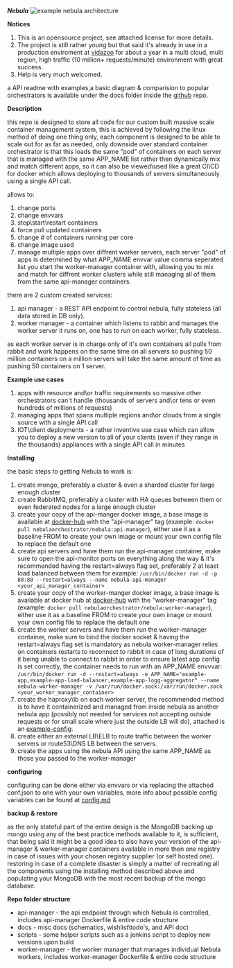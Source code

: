 ***Nebula***
![example nebula architecture](https://github.com/nebula-orchestrator/nebula/blob/master/docs/cloudcraft%20-%20nebula.png "example nebula architecture")

**Notices**
1. This is an opensource project, see attached license for more details.
2. The project is still rather young but that said it's already in use in a production enviroment at [vidazoo](https://www.vidazoo.com/) for about a year in a multi cloud, multi region, high traffic (10 million+ requests/minute) environment with great success.
3. Help is very much welcomed.

a API readme with examples,a basic diagram & comparision to popular orchestrators is available under the docs folder inside the [github](https://github.com/nebula-orchestrator/nebula) repo.

**Description**

this repo is designed to store all code for our custom built massive scale container management system, this is achieved by following the linux method of doing one thing only, each component is designed to be able to scale out for as far as needed, only downside over standard container orchestrator is that this loads the same "pod" of containers on each server that is managed with the same APP_NAME list rather then dynamically mix and match different apps, so it can also be viewed\used like a great CI\CD for docker which allows deploying to thousands of servers simultaneously using a single API call.

allows to:
1. change ports
2. change envvars
3. stop\start\restart containers
4. force pull updated containers
5. change # of containers running per core
6. change image used
7. manage multiple apps over diffrent worker servers, each server "pod" of apps is determined by what APP_NAME envvar value comma seperated list you start the worker-manager container with, allowing you to mix and match for diffrent worker clusters while still managing all of them from the same api-manager containers.

there are 2 custom created services:
1. api manager - a REST API endpoint to control nebula, fully stateless (all data stored in DB only).
2. worker manager - a container which listens to rabbit and manages the worker server it runs on, one has to run on each worker, fully stateless.

as each worker server is in charge only of it's own containers all pulls from rabbit and work happens on the same time on all servers so pushing 50 million containers on a million servers will take the same amount of time as pushing 50 containers on 1 server.

**Example use cases**

1. apps with resource and\or traffic requirements so massive other orchestrators can't handle (thousands of servers and\or tens or even hundreds of millions of requests)
2. managing apps that spans multiple regions and\or clouds from a single source with a single API call
3. IOT\client deployments - a rather inventive use case which can allow you to deploy a new version to all of your clients (even if they range in the thousands) appliances with a single API call in minutes

**Installing**

the basic steps to getting Nebula to work is:
1. create mongo, preferably a cluster & even a sharded cluster for large enough cluster
2. create RabbitMQ, preferably a cluster with HA queues between them or even federated nodes for a large enough cluster
3. create your copy of the api-manger docker image, a base image is available at [docker-hub](https://hub.docker.com/r/nebulaorchestrator/nebula/) with the "api-manager" tag (example: `docker pull nebulaorchestrator/nebula:api-manager`), either use it as a baseline FROM to create your own image or mount your own config file to replace the default one
4. create api servers and have them run the api-manager container, make sure to open the api-monitor ports on everything along the way & it's recommended having the restart=always flag set, preferably 2 at least load balanced between them for example:
 `/usr/bin/docker run -d -p 80:80 --restart=always --name nebula-api-manager <your_api_manager_container>`
5. create your copy of the worker-manger docker image, a base image is available at docker hub at [docker-hub](https://hub.docker.com/r/nebulaorchestrator/nebula/) with the "worker-manager" tag (example: `docker pull nebulaorchestrator/nebula:worker-manager`), either use it as a baseline FROM to create your own image or mount your own config file to replace the default one
6. create the worker servers and have them run the worker-manager container, make sure to bind the docker socket & having the restart=always flag set is mandatory as nebula worker-manager relies on containers restarts to reconnect to rabbit in case of long durations of it being unable to connect to rabbit in order to ensure latest app config is set correctly, the container needs to run with an APP_NAME envvvar:
 `/usr/bin/docker run -d --restart=always -e APP_NAME="example-app,example-app-load-balancer,example-app-logg-aggregator" --name nebula-worker-manager -v /var/run/docker.sock:/var/run/docker.sock <your_worker_manager_container>`
7. create the haproxy\lb on each worker server, the recommended method is to have it containerized and managed from inside nebula as another nebula app (possibly not needed for services not accepting outside requests or for small scale where just the outside LB will do), attached is an [example-config](https://github.com/nebula-orchestrator/nebula/blob/master/docs/haproxy.cfg).
8. create either an external LB\ELB to route traffic between the worker servers or route53\DNS LB between the servers.
9. create the apps using the nebula API using the same APP_NAME as those you passed to the worker-manager

**configuring**

configuring can be done either via envvars or via replacing the attached conf.json to one with your own variables, more info about possible config variables can be found at [config.md](https://github.com/nebula-orchestrator/nebula/blob/master/docs/config.md/)

**backup & restore**

as the only stateful part of the entire design is the MongoDB backing up mongo using any of the best practice methods available to it, is sufficient, that being said it might be a good idea to also have your version of the api-manager & worker-manager containers available in more then one registry in case of issues with your chosen registry supplier (or self hosted one).
restoring in case of a complete disaster is simply a matter of recreating all the components using the installing method described above and populating your MongoDB with the most recent backup of the mongo database.

**Repo folder structure**

* api-manager - the api endpoint through which Nebula is controlled, includes api-manager Dockerfile & entire code structure
* docs - misc docs (schematics, wishlist\todo's, and API doc)
* scripts - some helper scripts such as a jenkins script to deploy new versions upon build
* worker-manager - the worker manager that manages individual Nebula workers, includes worker-manager Dockerfile & entire code structure
